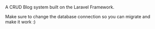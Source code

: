 A CRUD Blog system built on the Laravel Framework.

Make sure to change the database connection so you can migrate and make it work :)